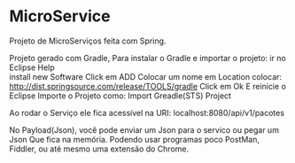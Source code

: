 # MicroService
Projeto de MicroServiços feita com Spring.

Projeto gerado com Gradle, Para instalar o Gradle e importar o projeto:
ir no Eclipse
Help  
install new Software
Click em ADD
Colocar um nome 
em Location colocar: http://dist.springsource.com/release/TOOLS/gradle
Click em Ok 
E reinicie o Eclipse 
Importe o  Projeto como: Import Greadle(STS) Project

Ao rodar o Serviço ele fica acessível na URI: localhost:8080/api/v1/pacotes

No Payload(Json), você pode enviar um Json para o servico ou pegar um Json Que fica na memória.
Podendo usar programas poco PostMan, Fiddler, ou até mesmo uma extensão do Chrome.
